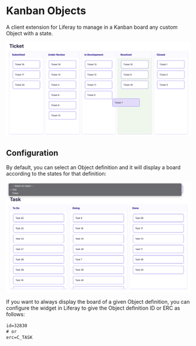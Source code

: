 # Kanban Objects

A client extension for Liferay to manage in a Kanban board any custom Object with a state.

![preview](https://github.com/lgdd/doc-assets/blob/main/kanban-objects/kanban-objects-2.png?raw=true)

## Configuration

By default, you can select an Object definition and it will display a board according to the states for that definition:

![preview](https://github.com/lgdd/doc-assets/blob/main/kanban-objects/kanban-objects-1.png?raw=true)

If you want to always display the board of a given Object definition, you can configure the widget in Liferay to give the Object definition ID or ERC as follows:

```properties
id=32830
# or
erc=C_TASK
```